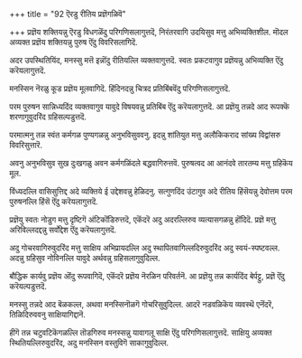+++
title = "92 ऎरडु रीतिय प्रज्ञॆगळिवॆ"

+++
प्रज्ञॆय शक्तियन्नु ऎरडु विधगळॆंदु परिगणिसलागुत्तदॆ, निरंतरवागि उदयिसुव मत्तु अभिव्यक्तिशील. मॊदल अव्यक्त प्रज्ञॆय शक्तियन्नु पुरुष ऎंदु विवरिसलागिदॆ.

अदर उपस्थितियिंद, मनस्सु मत्तॆ इन्नॊंदु रीतियल्लि व्यक्तवागुत्तदॆ. स्वतः प्रकटवागुव प्रज्ञॆयन्नु अभिव्यक्ति ऎंदु करॆयलागुत्तदॆ.

मनस्सिन नॆरळु कूड प्रज्ञॆय मूलवागिदॆ. हिंदिनदन्नु चित्रद प्रतिबिंबवॆंदु परिगणिसलागुत्तदॆ.

परम पुरुषन सान्निध्यदिंद व्यक्तवागुव यावुदे विषयवन्नु प्रतिबिंब ऎंदु करॆयलागुत्तदॆ. आ प्रज्ञॆयु तन्नदे आद रूपक्कॆ शरणागुवुदरिंद ग्रहिसल्पडुत्तदॆ.

परमात्मनु तन्न स्वंत कर्मगळ पुण्यगळन्नु अनुभविसुववनु. इदन्नु शांतियुत मत्तु अलौकिकराद सांख्य विद्वांसरु विवरिसुत्तारॆ.

अवनु अनुभविसुव सुख दुःखगळु अवन कर्मगळिंदले बद्धवागिरुत्तवॆ. पुरुषत्वद आ आनंदवे तारतम्य मत्तु ग्रहिकॆय मूल.

विंध्यदल्लि वासिसुत्तिद्द अदे व्यक्तिये ई उद्देशवन्नु हेळिदनु. सत्गुणदिंद उंटागुव अदे रीतिय हिंसॆयन्नु देवोत्तम परम पुरुषनल्लि हिंसॆ ऎंदु करॆयलागुत्तदॆ.

प्रज्ञॆयु स्वतः नोडुग मत्तु दृष्टिगॆ अंटिकॊंडिरुत्तदॆ, एकॆंदरॆ अदु अदरल्लिरुव व्यत्यासगळन्नु हॊंदिदॆ. प्रज्ञॆ मत्तु अरिविल्लदद्दन्नु सर्वोद्देश ऎंदु करॆयलागुत्तदॆ.

अदु गोचरवागिरुवुदरिंद मत्तु साक्षिय अभिप्रायदल्लि अदु स्थापितवागिल्लदिरुवुदरिंद अदु स्वयं-स्पष्टवल्ल. अदन्नु ग्रहिसुव नोविनल्लि यावुदे अर्थवन्नु ग्रहिसलागुवुदिल्ल.

बौद्धिक कार्यवु प्रज्ञॆय ऒंदु रूपवागिदॆ, एकॆंदरॆ प्रज्ञॆय नॆरळिन परिवर्तनॆ. आ प्रज्ञॆयु तन्न कार्यदिंद बेर्पट्टु, प्रज्ञॆ ऎंदु करॆयल्पडुत्तदॆ.

मनस्सु तन्नदे आद बॆळकल्ल, अथवा मनस्सिनॊळगॆ गोचरिसुवुदिल्ल. आदरॆ नडवळिकॆय व्यवस्थॆ एनॆंदरॆ, तिळिदिरुववनु साक्षियागिद्दानॆ.

हीगॆ तन्न चटुवटिकॆगळल्लि तॊडगिरुव मनस्सन्नु यावागलू साक्षि ऎंदु परिगणिसलागुत्तदॆ. साक्षियु अव्यक्त स्थितियल्लिरुवुदरिंद, अदु मनस्सिन वस्तुविगॆ साकागुवुदिल्ल.

